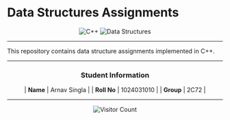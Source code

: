 #  Data Structures Assignments

<div align="center">

![C++](https://img.shields.io/badge/C++-00599C?style=for-the-badge&logo=c%2B%2B&logoColor=white)
![Data Structures](https://img.shields.io/badge/Data%20Structures-FF6B6B?style=for-the-badge) 

</div>

---


</div>

This repository contains data structure assignments implemented in C++.

---

<div align="center">

###  Student Information



| **Name** | Arnav Singla |
| **Roll No** | 1024031010 |
| **Group** | 2C72 |

</div>

---
 
<div align="center">

![Visitor Count](https://visitor-badge.laobi.icu/badge?page_id=arnav.cpp-assignments)


</div>
